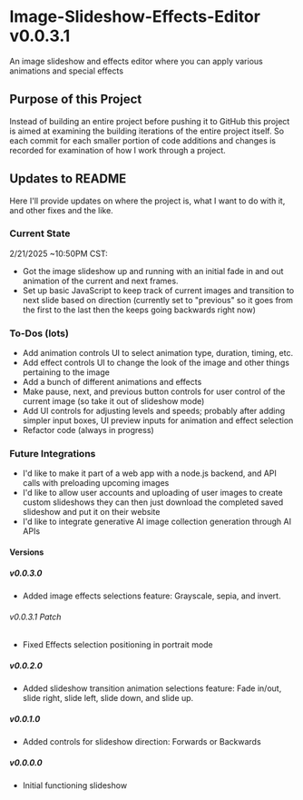 # Image-Slideshow-Effects-Editor v0.0.3.1
An image slideshow and effects editor where you can apply various animations and special effects

## Purpose of this Project
Instead of building an entire project before pushing it to GitHub this project is aimed at examining the building iterations of the entire project itself. So each commit for each smaller portion of code additions and changes is recorded for examination of how I work through a project.

## Updates to README
Here I'll provide updates on where the project is, what I want to do with it, and other fixes and the like.

### Current State
2/21/2025 ~10:50PM CST:
- Got the image slideshow up and running with an initial fade in and out animation of the current and next frames.
- Set up basic JavaScript to keep track of current images and transition to next slide based on direction (currently set to "previous" so it goes from the first to the last then the keeps going backwards right now)

### To-Dos (lots)
- Add animation controls UI to select animation type, duration, timing, etc.
- Add effect controls UI to change the look of the image and other things pertaining to the image
- Add a bunch of different animations and effects
- Make pause, next, and previous button controls for user control of the current image (so take it out of slideshow mode)
- Add UI controls for adjusting levels and speeds; probably after adding simpler input boxes, UI preview inputs for animation and effect selection
- Refactor code (always in progress)

### Future Integrations
- I'd like to make it part of a web app with a node.js backend, and API calls with preloading upcoming images
- I'd like to allow user accounts and uploading of user images to create custom slideshows they can then just download the completed saved slideshow and put it on their website
- I'd like to integrate generative AI image collection generation through AI APIs

#### Versions
##### v0.0.3.0
- Added image effects selections feature: Grayscale, sepia, and invert.
 ###### v0.0.3.1 Patch
 - Fixed Effects selection positioning in portrait mode
##### v0.0.2.0
- Added slideshow transition animation selections feature: Fade in/out, slide right, slide left, slide down, and slide up.
##### v0.0.1.0
- Added controls for slideshow direction: Forwards or Backwards
##### v0.0.0.0
- Initial functioning slideshow

